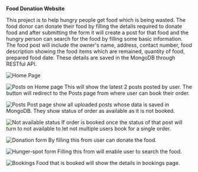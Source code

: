 **Food Donation Website**

This project is to help hungry people get food which is being wasted. The food donor can donate their food by filling the details required to donate food and after submitting the form it will create a post for that food and the hungry person can search for the food by  filling some basic information. The food post will include the owner's name, address, contact number, food description showing the food items which are remained, quantity of food, prepared food date. These details are saved in the MongoDB through RESTful API.

![Home Page](https://github.com/Rashmi18092001/Food-Donation-Website/assets/117255309/63356924-5e86-495f-9602-e065fe539477)

![Posts on Home page ](https://github.com/Rashmi18092001/Food-Donation-Website/assets/117255309/ea93de73-377f-4359-8ca6-fade37551cb2)
This will show the latest 2 posts posted by user. The button will redirect to the Posts page from where user can book their order.

![Posts](https://github.com/Rashmi18092001/Food-Donation-Website/assets/117255309/26cae52e-31c6-42e9-a193-c460570b0660)
Post page show all uploaded posts whose data is saved in MongoDB. They show status of order as available as it is not booked.

![Not available status](https://github.com/Rashmi18092001/Food-Donation-Website/assets/117255309/42d2c94d-6fdf-480a-8995-9de6951fd267)
If order is booked once the status of that post will turn to not available to let not multiple users book for a single order.

![Donation form](https://github.com/Rashmi18092001/Food-Donation-Website/assets/117255309/bb529a97-cd18-40d6-a44d-a80f70015d98)
By filling this from user can donate the food. 

![Hunger-spot form](https://github.com/Rashmi18092001/Food-Donation-Website/assets/117255309/a6145050-2b39-4623-94b3-8e70662e2646)
Filling this from will enable user to search the food.

![Bookings](https://github.com/Rashmi18092001/Food-Donation-Website/assets/117255309/bd9e7864-55d8-4285-8a5c-54a2d926f6f4)
Food that is booked will show the details in bookings page.
